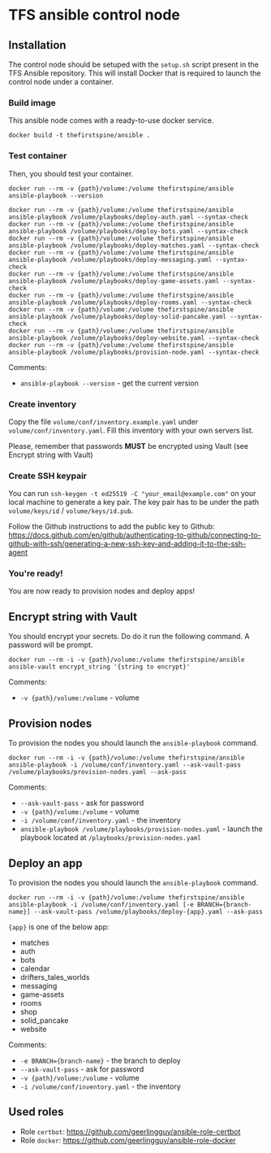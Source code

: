 # TFS ansible control node

## Installation

The control node should be setuped with the `setup.sh` script present in the TFS Ansible repository. This will install Docker that is required to launch the control node under a container.

### Build image

This ansible node comes with a ready-to-use docker service.

```
docker build -t thefirstspine/ansible .
```

### Test container

Then, you should test your container.

```
docker run --rm -v {path}/volume:/volume thefirstspine/ansible ansible-playbook --version
```

```
docker run --rm -v {path}/volume:/volume thefirstspine/ansible ansible-playbook /volume/playbooks/deploy-auth.yaml --syntax-check
docker run --rm -v {path}/volume:/volume thefirstspine/ansible ansible-playbook /volume/playbooks/deploy-bots.yaml --syntax-check
docker run --rm -v {path}/volume:/volume thefirstspine/ansible ansible-playbook /volume/playbooks/deploy-matches.yaml --syntax-check
docker run --rm -v {path}/volume:/volume thefirstspine/ansible ansible-playbook /volume/playbooks/deploy-messaging.yaml --syntax-check
docker run --rm -v {path}/volume:/volume thefirstspine/ansible ansible-playbook /volume/playbooks/deploy-game-assets.yaml --syntax-check
docker run --rm -v {path}/volume:/volume thefirstspine/ansible ansible-playbook /volume/playbooks/deploy-rooms.yaml --syntax-check
docker run --rm -v {path}/volume:/volume thefirstspine/ansible ansible-playbook /volume/playbooks/deploy-solid-pancake.yaml --syntax-check
docker run --rm -v {path}/volume:/volume thefirstspine/ansible ansible-playbook /volume/playbooks/deploy-website.yaml --syntax-check
docker run --rm -v {path}/volume:/volume thefirstspine/ansible ansible-playbook /volume/playbooks/provision-node.yaml --syntax-check
```

Comments:
- `ansible-playbook --version` - get the current version

### Create inventory

Copy the file `volume/conf/inventory.example.yaml` under `volume/conf/inventory.yaml`. Fill this inventory with your own servers list.

Please, remember that passwords **MUST** be encrypted using Vault (see Encrypt string with Vault)

### Create SSH keypair

You can run `ssh-keygen -t ed25519 -C "your_email@example.com"` on your local machine to generate a key pair. The key pair has to be under the path `volume/keys/id` / `volume/keys/id.pub`.

Follow the Github instructions to add the public key to Github: https://docs.github.com/en/github/authenticating-to-github/connecting-to-github-with-ssh/generating-a-new-ssh-key-and-adding-it-to-the-ssh-agent

### You're ready!

You are now ready to provision nodes and deploy apps!

## Encrypt string with Vault

You should encrypt your secrets. Do do it run the following command. A password will be prompt.

```
docker run --rm -i -v {path}/volume:/volume thefirstspine/ansible ansible-vault encrypt_string '{string to encrypt}'
```

Comments:
- `-v {path}/volume:/volume` - volume

## Provision nodes

To provision the nodes you should launch the `ansible-playbook` command.

```
docker run --rm -i -v {path}/volume:/volume thefirstspine/ansible ansible-playbook -i /volume/conf/inventory.yaml --ask-vault-pass /volume/playbooks/provision-nodes.yaml --ask-pass
```

Comments:
- `--ask-vault-pass` - ask for password
- `-v {path}/volume:/volume` - volume
- `-i /volume/conf/inventory.yaml` - the inventory
- `ansible-playbook /volume/playbooks/provision-nodes.yaml` - launch the playbook located at `/playbooks/provision-nodes.yaml`

## Deploy an app

To provision the nodes you should launch the `ansible-playbook` command.

```
docker run --rm -i -v {path}/volume:/volume thefirstspine/ansible ansible-playbook -i /volume/conf/inventory.yaml [-e BRANCH={branch-name}] --ask-vault-pass /volume/playbooks/deploy-{app}.yaml --ask-pass
```

`{app}` is one of the below app:
- matches
- auth
- bots
- calendar
- drifters_tales_worlds
- messaging
- game-assets
- rooms
- shop
- solid_pancake
- website

Comments:
- `-e BRANCH={branch-name}` - the branch to deploy
- `--ask-vault-pass` - ask for password
- `-v {path}/volume:/volume` - volume
- `-i /volume/conf/inventory.yaml` - the inventory

## Used roles

- Role `certbot`: https://github.com/geerlingguy/ansible-role-certbot
- Role `docker`: https://github.com/geerlingguy/ansible-role-docker
